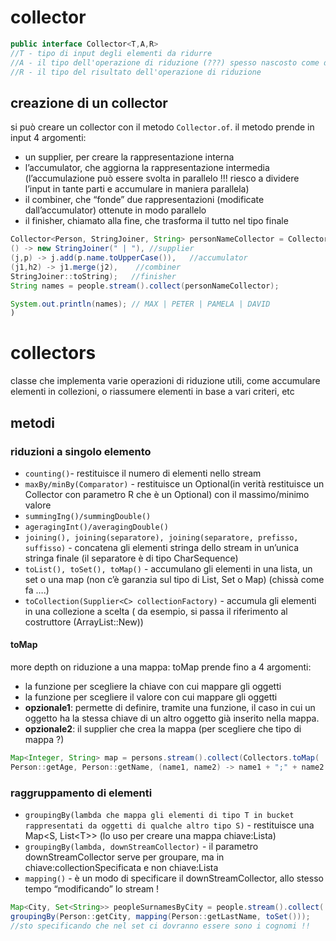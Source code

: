 # collector
```java
public interface Collector<T,A,R>
//T - tipo di input degli elementi da ridurre
//A - il tipo dell'operazione di riduzione (???) spesso nascosto come dettaglio implementativo
//R - il tipo del risultato dell'operazione di riduzione
```
## creazione di un collector
si può creare un collector con il metodo `Collector.of`. il metodo prende in input 4 argomenti:
- un supplier, per creare la rappresentazione interna
- l’accumulator, che aggiorna la rappresentazione intermedia (l’accumulazione può essere svolta in parallelo !!! riesco a dividere l’input in tante parti e accumulare in maniera parallela)
- il combiner, che “fonde” due rappresentazioni (modificate dall’accumulator) ottenute in modo parallelo
- il finisher, chiamato alla fine, che trasforma il tutto nel tipo finale
```java
Collector<Person, StringJoiner, String> personNameCollector = Collector.of(
() -> new StringJoiner(" | "), //supplier
(j,p) -> j.add(p.name.toUpperCase()),   //accumulator
(j1,h2) -> j1.merge(j2),    //combiner
StringJoiner::toString);   //finisher
String names = people.stream().collect(personNameCollector);

System.out.println(names); // MAX | PETER | PAMELA | DAVID
)
```



# collectors
classe che implementa varie operazioni di riduzione utili, come accumulare elementi in collezioni, o riassumere elementi in base a vari criteri, etc
## metodi
### riduzioni a singolo elemento
- `counting()`- restituisce il numero di elementi nello stream 
- `maxBy/minBy(Comparator)` - restituisce un Optional(in verità restituisce un Collector con parametro R che è un Optional) con il massimo/minimo valore
- `summingIng()/summingDouble()`
- `ageragingInt()/averagingDouble()`
- `joining(), joining(separatore), joining(separatore, prefisso, suffisso)` - concatena gli elementi stringa dello stream in un’unica stringa finale (il separatore è di tipo CharSequence)
- `toList(), toSet(), toMap()` - accumulano gli elementi in una lista, un set o una map (non c’è garanzia sul tipo di List, Set o Map) (chissà come fa ….)
- `toCollection(Supplier<C> collectionFactory)` - accumula gli elementi in una collezione a scelta ( da esempio, si passa il riferimento al costruttore (ArrayList::New))
#### toMap
more depth on riduzione a una mappa:
toMap prende fino a 4 argomenti:
- la funzione per scegliere la chiave con cui mappare gli oggetti
- la funzione per scegliere il valore con cui mappare gli oggetti
- **opzionale1**: permette di definire, tramite una funzione, il caso in cui un oggetto ha la stessa chiave di un altro oggetto già inserito nella mappa.
- **opzionale2**: il supplier che crea la mappa (per scegliere che tipo di mappa ?)
```java
Map<Integer, String> map = persons.stream().collect(Collectors.toMap(
Person::getAge, Person::getName, (name1, name2) -> name1 + ";" + name2 ));
```

### raggruppamento di elementi
- `groupingBy(lambda che mappa gli elementi di tipo T in bucket rappresentati da oggetti di qualche altro tipo S)` - restituisce una Map\<S, List\<T>> (lo uso per creare una mappa chiave:Lista)
- `groupingBy(lambda, downStreamCollector)` - il parametro downStreamCollector serve per groupare, ma in chiave:collectionSpecificata e non chiave:Lista
- `mapping()` - è un modo di specificare il downStreamCollector, allo stesso tempo “modificando” lo stream !
```java
Map<City, Set<String>> peopleSurnamesByCity = people.stream().collect(
groupingBy(Person::getCity, mapping(Person::getLastName, toSet()));
//sto specificando che nel set ci dovranno essere sono i cognomi !!
```